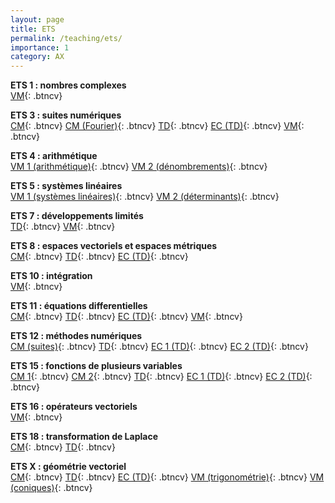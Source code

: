 ```yaml
---
layout: page
title: ETS
permalink: /teaching/ets/
importance: 1
category: AX
---
```


**ETS 1 : nombres complexes**  
[VM](https://drive.proton.me/urls/Q37XQ98A9M#egeYO8h47Joq){: .btncv}

**ETS 3 : suites numériques**  
[CM](https://drive.proton.me/urls/SDFCMSQHCM#KsIeypz2gbO5){: .btncv}
[CM (Fourier)](https://drive.proton.me/urls/GWAQ0XDBXM#kVh3gmj3rjIs){: .btncv}
[TD](https://drive.proton.me/urls/758T1B1E48#6UeIxB0NBLUS){: .btncv}
[EC (TD)](https://drive.proton.me/urls/YH7T98XNCC#mgP9QEmC1L3h){: .btncv}
[VM](https://drive.proton.me/urls/PCP46C4ZTM#yfrh16p4hyuc){: .btncv}

**ETS 4 : arithmétique**  
[VM 1 (arithmétique)](https://drive.proton.me/urls/G76P66RZ48#AKrBcnznXJJz){: .btncv}
[VM 2 (dénombrements)](https://drive.proton.me/urls/790YBZFK5R#BsJwE12FP9lp){: .btncv}

**ETS 5 : systèmes linéaires**  
[VM 1 (systèmes linéaires)](https://drive.proton.me/urls/NW68AX8460#STLip0hmg0y1){: .btncv}
[VM 2 (déterminants)](https://drive.proton.me/urls/7TX2NGCH40#BbgDM8mYwh6G){: .btncv}

**ETS 7 : développements limités**  
[TD](https://drive.proton.me/urls/T0CDPAMAK8#TMJEBR1o2hZE){: .btncv}
[VM](https://drive.proton.me/urls/A72QBG56M4#luHJOKzcxW9x){: .btncv}

**ETS 8 : espaces vectoriels et espaces métriques**  
[CM](https://drive.proton.me/urls/F4TPERF03C#M7fkX0x8Djyf){: .btncv}
[TD](https://drive.proton.me/urls/6SX7M7CCQR#zPfpHBLBKQEc){: .btncv}
[EC (TD)](https://drive.proton.me/urls/1KW2XSTN9R#JTtxnQfkLpbZ){: .btncv}

**ETS 10 : intégration**  
[VM](https://drive.proton.me/urls/52H5HM65ER#ja9KsDs5WSXA){: .btncv}

**ETS 11 : équations differentielles**  
[CM](https://drive.proton.me/urls/W9EB093FEW#d8kextkXzY08){: .btncv}
[TD](https://drive.proton.me/urls/V79G5JAFMG#6YZPFwq0pV9E){: .btncv}
[EC (TD)](https://drive.proton.me/urls/8CZSEP762R#VSv0jIrOZOIA){: .btncv}
[VM](https://drive.proton.me/urls/PFEXFRXWA8#LW3yG07ZeP0i){: .btncv}

**ETS 12 : méthodes numériques**  
[CM (suites)](https://drive.proton.me/urls/QD1ZQSMW24#Vh8U12Qs1eNK){: .btncv}
[TD](https://drive.proton.me/urls/E5GYEM7Y20#iNrU5nxV4drb){: .btncv}
[EC 1 (TD)](https://drive.proton.me/urls/46T9MZ3T4M#gm6go1MJ7hzl){: .btncv}
[EC 2 (TD)](https://drive.proton.me/urls/FBD9W83904#VKFAA3MUsTy7){: .btncv}

**ETS 15 : fonctions de plusieurs variables**  
[CM 1](https://drive.proton.me/urls/9HVNJKK5Q8#3OiMivY5CVYD){: .btncv}
[CM 2](https://drive.proton.me/urls/7E5AZYA46R#jevb7s8UDv7M){: .btncv}
[TD](https://drive.proton.me/urls/MHMD19F5R0#kZlDtmR3L7u5){: .btncv}
[EC 1 (TD)](https://drive.proton.me/urls/WRSDPVPJWM#cfHJgPwDFaz1){: .btncv}
[EC 2 (TD)](https://drive.proton.me/urls/R5AFAH8K5R#sBtlLrKvN2BL){: .btncv}

**ETS 16 : opérateurs vectoriels**  
[VM](https://drive.proton.me/urls/X98FHCVW0W#h8CF2oyJ77mv){: .btncv}

**ETS 18 : transformation de Laplace**  
[CM](https://drive.proton.me/urls/78H7MMCGGM#0urJ3wqhV8mg){: .btncv}
[TD](https://drive.proton.me/urls/8BRPQJMVK4#MIchCtm0nOUW){: .btncv}

**ETS X : géométrie vectoriel**  
[CM](https://drive.proton.me/urls/6JK2B3VA50#KP3WgKX7tUWE){: .btncv}
[TD](https://drive.proton.me/urls/AGHJZ43HY8#WlZPPUH50BiF){: .btncv}
[EC (TD)](https://drive.proton.me/urls/0N3CP4SR2G#n0n26uJXnbJj){: .btncv}
[VM (trigonométrie)](https://drive.proton.me/urls/13XFFD9VV0#EGUysjAoSi28){: .btncv}
[VM (coniques)](https://drive.proton.me/urls/6FHESZGYNM#ixstX1hG25XM){: .btncv}
